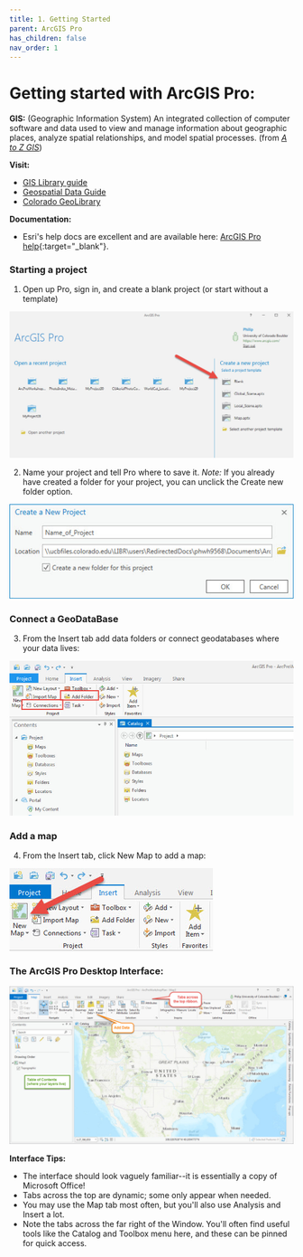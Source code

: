 ```yaml
---
title: 1. Getting Started
parent: ArcGIS Pro
has_children: false
nav_order: 1
---
```


# Getting started with ArcGIS Pro:

__GIS:__ (Geographic Information System) An integrated collection of computer software and data used to view and manage information about geographic places, analyze spatial relationships, and model spatial processes. (from [*A to Z GIS*](http://libraries.colorado.edu/record=b4498015~S3))

__Visit:__
- [GIS Library guide](https://libguides.colorado.edu/gis)
- [Geospatial Data Guide](https://libguides.colorado.edu/geospatialdata)
- [Colorado GeoLibrary](https://geo.colorado.edu)

__Documentation:__
- Esri's help docs are excellent and are available here: [ArcGIS Pro help](https://pro.arcgis.com/en/pro-app/help/main/welcome-to-the-arcgis-pro-app-help.htm){:target="_blank"}.

### Starting a project  

1. Open up Pro, sign in, and create a blank project (or start without a template)  

![Setting up your project][ARCPRO1]  

2. Name your project and tell Pro where to save it. *Note:* If you already have created a folder for your project, you can unclick the Create new folder option.  

![Name your project][ARCPRO2]

### Connect a GeoDataBase

3. From the Insert tab add data folders or connect geodatabases where your data lives:  

![Connect your folders][ARCPRO3]

### Add a map

4. From the Insert tab, click New Map to add a map:  

![Insert a map][ARCPRO4]

### The ArcGIS Pro Desktop Interface:
![The ArcGIS interface][ARCPRO5]  

__Interface Tips:__
- The interface should look vaguely familiar--it is essentially a copy of Microsoft Office!
- Tabs across the top are dynamic; some only appear when needed.
- You may use the Map tab most often, but you'll also use Analysis and Insert a lot.
- Note the tabs across the far right of the Window. You'll often find useful tools like the Catalog and Toolbox menu here, and these can be pinned for quick access.


[ARCPRO0]: img/esrilogo.png "Esri logo"
[ARCPRO1]: img/ArcGIS1.jpg "start screen"
[ARCPRO2]: img/ArcGIS2.jpg "Name & save  your project"
[ARCPRO3]: img/ArcGIS3.jpg "Connect to folders or geodatabases"
[ARCPRO4]: img/ArcGIS4.jpg "Insert a map"
[ARCPRO5]: img/ArcGIS5.jpg "map interface"
